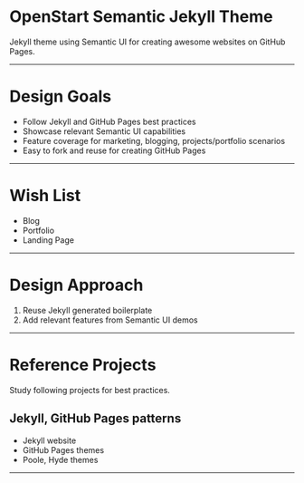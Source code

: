 # OpenStart Semantic Jekyll Theme

Jekyll theme using Semantic UI for creating awesome websites on GitHub Pages.

---

# Design Goals

- Follow Jekyll and GitHub Pages best practices
- Showcase relevant Semantic UI capabilities
- Feature coverage for marketing, blogging, projects/portfolio scenarios
- Easy to fork and reuse for creating GitHub Pages

---

# Wish List

- Blog
- Portfolio
- Landing Page

---

# Design Approach

1. Reuse Jekyll generated boilerplate
2. Add relevant features from Semantic UI demos

---

# Reference Projects

Study following projects for best practices.

## Jekyll, GitHub Pages patterns

- Jekyll website
- GitHub Pages themes
- Poole, Hyde themes

---